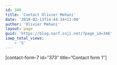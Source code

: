 ```yaml
---
id: 346
title: 'Contact Olivier Mehani'
date: '2018-02-13T14:44:34+11:00'
author: 'Olivier Mehani'
layout: page
guid: 'https://blog.narf.ssji.net/?page_id=346'
iawp_total_views:
    - '5'
---
```


\[contact-form-7 id=”373″ title=”Contact form 1″\]